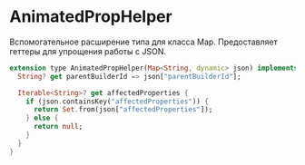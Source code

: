 # AnimatedPropHelper

Вспомогательное расширение типа для класса Map. Предоставляет геттеры для упрощения работы с JSON.

```dart
extension type AnimatedPropHelper(Map<String, dynamic> json) implements Map {
  String? get parentBuilderId => json["parentBuilderId"];

  Iterable<String>? get affectedProperties {
    if (json.containsKey("affectedProperties")) {
      return Set.from(json["affectedProperties"]);
    } else {
      return null;
    }
  }
}
```